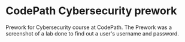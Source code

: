 # CodePath Cybersecurity prework
Prework for Cybersecurity course at CodePath.
The Prework was a screenshot of a lab done to find out a user's username and password.
